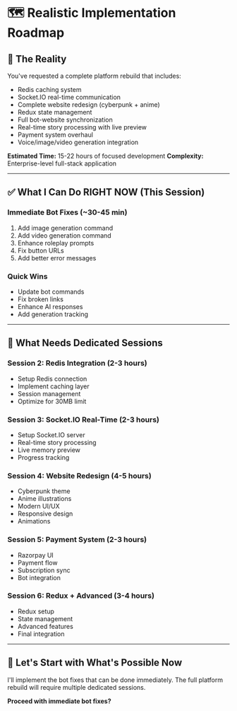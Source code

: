 # 🗺️ Realistic Implementation Roadmap

## 🎯 The Reality

You've requested a complete platform rebuild that includes:
- Redis caching system
- Socket.IO real-time communication
- Complete website redesign (cyberpunk + anime)
- Redux state management
- Full bot-website synchronization
- Real-time story processing with live preview
- Payment system overhaul
- Voice/image/video generation integration

**Estimated Time:** 15-22 hours of focused development
**Complexity:** Enterprise-level full-stack application

---

## ✅ What I Can Do RIGHT NOW (This Session)

### Immediate Bot Fixes (~30-45 min)
1. Add image generation command
2. Add video generation command
3. Enhance roleplay prompts
4. Fix button URLs
5. Add better error messages

### Quick Wins
- Update bot commands
- Fix broken links
- Enhance AI responses
- Add generation tracking

---

## 📅 What Needs Dedicated Sessions

### Session 2: Redis Integration (2-3 hours)
- Setup Redis connection
- Implement caching layer
- Session management
- Optimize for 30MB limit

### Session 3: Socket.IO Real-Time (2-3 hours)
- Setup Socket.IO server
- Real-time story processing
- Live memory preview
- Progress tracking

### Session 4: Website Redesign (4-5 hours)
- Cyberpunk theme
- Anime illustrations
- Modern UI/UX
- Responsive design
- Animations

### Session 5: Payment System (2-3 hours)
- Razorpay UI
- Payment flow
- Subscription sync
- Bot integration

### Session 6: Redux + Advanced (3-4 hours)
- Redux setup
- State management
- Advanced features
- Final integration

---

## 🚀 Let's Start with What's Possible Now

I'll implement the bot fixes that can be done immediately.
The full platform rebuild will require multiple dedicated sessions.

**Proceed with immediate bot fixes?**
